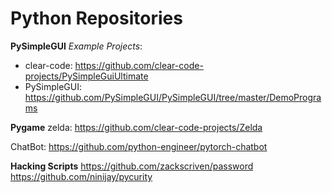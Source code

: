 # Python Repositories
**PySimpleGUI**
*Example Projects*:
- clear-code: https://github.com/clear-code-projects/PySimpleGuiUltimate 
- PySimpleGUI: https://github.com/PySimpleGUI/PySimpleGUI/tree/master/DemoPrograms

**Pygame**
zelda: https://github.com/clear-code-projects/Zelda

ChatBot: https://github.com/python-engineer/pytorch-chatbot

**Hacking Scripts**
https://github.com/zackscriven/password
https://github.com/ninijay/pycurity

